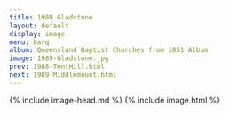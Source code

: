 ```yaml
---
title: 1989 Gladstone
layout: default
display: image
menu: barq
album: Queensland Baptist Churches from 1851 Album
image: 1989-Gladstone.jpg
prev: 1988-TentHill.html
next: 1989-Middlemount.html
---
```

{% include image-head.md %}
{% include image.html %}